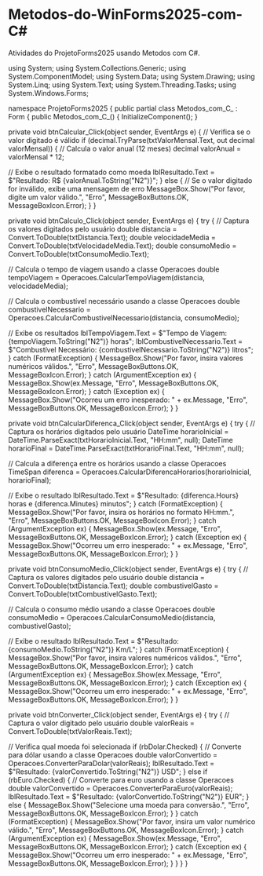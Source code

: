 # Metodos-do-WinForms2025-com-C#
Atividades do ProjetoForms2025 usando Metodos com C#.

using System;
using System.Collections.Generic;
using System.ComponentModel;
using System.Data;
using System.Drawing;
using System.Linq;
using System.Text;
using System.Threading.Tasks;
using System.Windows.Forms;

namespace ProjetoForms2025
{
    public partial class Metodos_com_C_ : Form
    {
        public Metodos_com_C_()
        {
            InitializeComponent();
        }

  private void btnCalcular_Click(object sender, EventArgs e)
        {
            // Verifica se o valor digitado é válido
            if (decimal.TryParse(txtValorMensal.Text, out decimal valorMensal))
            {
                // Calcula o valor anual (12 meses)
                decimal valorAnual = valorMensal * 12;

  // Exibe o resultado formatado como moeda
                lblResultado.Text = $"Resultado: R$ {valorAnual.ToString("N2")}";
            }
            else
            {
                // Se o valor digitado for inválido, exibe uma mensagem de erro
                MessageBox.Show("Por favor, digite um valor válido.", "Erro", 
                    MessageBoxButtons.OK, MessageBoxIcon.Error);
            }
        }

  private void btnCalculo_Click(object sender, EventArgs e)
        {
            try
            {
                // Captura os valores digitados pelo usuário
                double distancia = Convert.ToDouble(txtDistancia.Text);
                double velocidadeMedia = Convert.ToDouble(txtVelocidadeMedia.Text);
                double consumoMedio = Convert.ToDouble(txtConsumoMedio.Text);

  // Calcula o tempo de viagem usando a classe Operacoes
                double tempoViagem = Operacoes.CalcularTempoViagem(distancia, velocidadeMedia);

  // Calcula o combustível necessário usando a classe Operacoes
                double combustivelNecessario = Operacoes.CalcularCombustivelNecessario(distancia, consumoMedio);

  // Exibe os resultados
                lblTempoViagem.Text = $"Tempo de Viagem: {tempoViagem.ToString("N2")} horas";
                lblCombustivelNecessario.Text = $"Combustível Necessário: {combustivelNecessario.ToString("N2")} litros";
            }
            catch (FormatException)
            {
                MessageBox.Show("Por favor, insira valores numéricos válidos.", "Erro", MessageBoxButtons.OK, MessageBoxIcon.Error);
            }
            catch (ArgumentException ex)
            {
                MessageBox.Show(ex.Message, "Erro", MessageBoxButtons.OK, MessageBoxIcon.Error);
            }
            catch (Exception ex)
            {
                MessageBox.Show("Ocorreu um erro inesperado: " + ex.Message, "Erro", MessageBoxButtons.OK, MessageBoxIcon.Error);
            }
        }

  private void btnCalcularDiferenca_Click(object sender, EventArgs e)
        {
            try
            {
                // Captura os horários digitados pelo usuário
                DateTime horarioInicial = DateTime.ParseExact(txtHorarioInicial.Text, "HH:mm", null);
                DateTime horarioFinal = DateTime.ParseExact(txtHorarioFinal.Text, "HH:mm", null);

  // Calcula a diferença entre os horários usando a classe Operacoes
                TimeSpan diferenca = Operacoes.CalcularDiferencaHorarios(horarioInicial, horarioFinal);

  // Exibe o resultado
                lblResultado.Text = $"Resultado: {diferenca.Hours} horas e {diferenca.Minutes} minutos";
            }
            catch (FormatException)
            {
                MessageBox.Show("Por favor, insira os horários no formato HH:mm.", "Erro", MessageBoxButtons.OK, MessageBoxIcon.Error);
            }
            catch (ArgumentException ex)
            {
                MessageBox.Show(ex.Message, "Erro", MessageBoxButtons.OK, MessageBoxIcon.Error);
            }
            catch (Exception ex)
            {
                MessageBox.Show("Ocorreu um erro inesperado: " + ex.Message, "Erro", MessageBoxButtons.OK, MessageBoxIcon.Error);
            }
        }

  private void btnConsumoMedio_Click(object sender, EventArgs e)
        {
            try
            {
                // Captura os valores digitados pelo usuário
                double distancia = Convert.ToDouble(txtDistancia.Text);
                double combustivelGasto = Convert.ToDouble(txtCombustivelGasto.Text);

  // Calcula o consumo médio usando a classe Operacoes
                double consumoMedio = Operacoes.CalcularConsumoMedio(distancia, combustivelGasto);

  // Exibe o resultado
                lblResultado.Text = $"Resultado: {consumoMedio.ToString("N2")} Km/L";
            }
            catch (FormatException)
            {
                MessageBox.Show("Por favor, insira valores numéricos válidos.", "Erro", MessageBoxButtons.OK, MessageBoxIcon.Error);
            }
            catch (ArgumentException ex)
            {
                MessageBox.Show(ex.Message, "Erro", MessageBoxButtons.OK, MessageBoxIcon.Error);
            }
            catch (Exception ex)
            {
                MessageBox.Show("Ocorreu um erro inesperado: " + ex.Message, "Erro", MessageBoxButtons.OK, MessageBoxIcon.Error);
            }
        }

  private void btnConverter_Click(object sender, EventArgs e)
        {
            try
            {
                // Captura o valor digitado pelo usuário
                double valorReais = Convert.ToDouble(txtValorReais.Text);

  // Verifica qual moeda foi selecionada
                if (rbDolar.Checked)
                {
                    // Converte para dólar usando a classe Operacoes
                    double valorConvertido = Operacoes.ConverterParaDolar(valorReais);
                    lblResultado.Text = $"Resultado: {valorConvertido.ToString("N2")} USD";
                }
                else if (rbEuro.Checked)
                {
                    // Converte para euro usando a classe Operacoes
                    double valorConvertido = Operacoes.ConverterParaEuro(valorReais);
                    lblResultado.Text = $"Resultado: {valorConvertido.ToString("N2")} EUR";
                }
                else
                {
                    MessageBox.Show("Selecione uma moeda para conversão.", "Erro", MessageBoxButtons.OK, MessageBoxIcon.Error);
                }
            }
            catch (FormatException)
            {
                MessageBox.Show("Por favor, insira um valor numérico válido.", "Erro", MessageBoxButtons.OK, MessageBoxIcon.Error);
            }
            catch (ArgumentException ex)
            {
                MessageBox.Show(ex.Message, "Erro", MessageBoxButtons.OK, MessageBoxIcon.Error);
            }
            catch (Exception ex)
            {
                MessageBox.Show("Ocorreu um erro inesperado: " + ex.Message, "Erro", MessageBoxButtons.OK, MessageBoxIcon.Error);
            }
        }
    }
}
